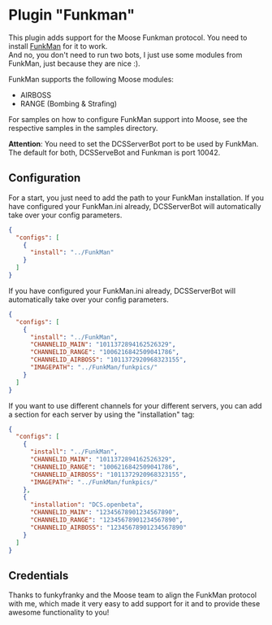 # Plugin "Funkman"
This plugin adds support for the Moose Funkman protocol. You need to install 
[FunkMan](https://github.com/funkyfranky/FunkMan) for it to work.<br/>
And no, you don't need to run two bots, I just use some modules from FunkMan, just because they are nice :).

FunkMan supports the following Moose modules:
* AIRBOSS
* RANGE (Bombing & Strafing)

For samples on how to configure FunkMan support into Moose, see the respective samples in the samples directory.</br>

**Attention**: You need to set the DCSServerBot port to be used by FunkMan. The default for both, 
DCSServeBot and Funkman is port 10042. 

## Configuration
For a start, you just need to add the path to your FunkMan installation. If you have configured your 
FunkMan.ini already, DCSServerBot will automatically take over your config parameters.

```json
{
  "configs": [
    {
      "install": "../FunkMan"
    }
  ]
}
```
If you have configured your FunkMan.ini already, DCSServerBot will automatically take over your config parameters.        

```json
{
  "configs": [
    {
      "install": "../FunkMan",
      "CHANNELID_MAIN": "1011372894162526329",
      "CHANNELID_RANGE": "1006216842509041786",
      "CHANNELID_AIRBOSS": "1011372920968323155",
      "IMAGEPATH": "../FunkMan/funkpics/"
    }
  ]
}
```
If you want to use different channels for your different servers, you can add a section for each server by
using the "installation" tag:

```json
{
  "configs": [
    {
      "install": "../FunkMan",
      "CHANNELID_MAIN": "1011372894162526329",
      "CHANNELID_RANGE": "1006216842509041786",
      "CHANNELID_AIRBOSS": "1011372920968323155",
      "IMAGEPATH": "../FunkMan/funkpics/"
    },
    {
      "installation": "DCS.openbeta",
      "CHANNELID_MAIN": "12345678901234567890",
      "CHANNELID_RANGE": "12345678901234567890",
      "CHANNELID_AIRBOSS": "12345678901234567890"
    }
  ]
}
```

## Credentials
Thanks to funkyfranky and the Moose team to align the FunkMan protocol with me, which made it very easy
to add support for it and to provide these awesome functionality to you!